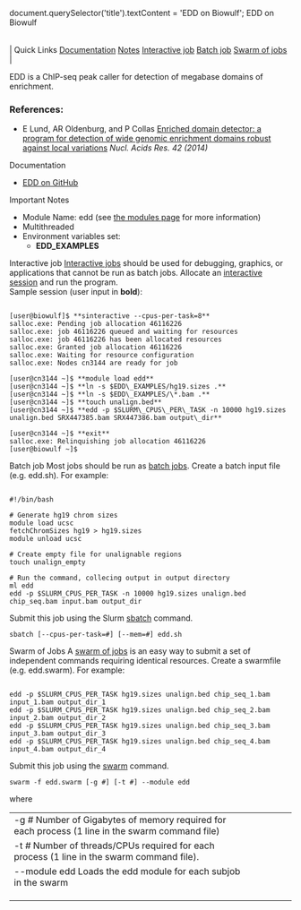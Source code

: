 

document.querySelector('title').textContent = 'EDD on Biowulf';
EDD on Biowulf


|  |
| --- |
| 
Quick Links
[Documentation](#doc)
[Notes](#notes)
[Interactive job](#int) 
[Batch job](#sbatch) 
[Swarm of jobs](#swarm) 
 |



EDD is a ChIP-seq peak caller for detection of megabase domains of enrichment.



### References:


* E Lund, AR Oldenburg, and P Collas
 [Enriched domain detector: a program for detection of wide genomic enrichment domains robust against local variations](https://academic.oup.com/nar/article/42/11/e92/1432049)
*Nucl. Acids Res. 42 (2014)*


Documentation
* [EDD on GitHub](https://github.com/CollasLab/edd)


Important Notes
* Module Name: edd (see [the modules page](/apps/modules.html) for more information)
 * Multithreaded
 * Environment variables set:
	+ **EDD\_EXAMPLES**



Interactive job
[Interactive jobs](/docs/userguide.html#int) should be used for debugging, graphics, or applications that cannot be run as batch jobs.
Allocate an [interactive session](/docs/userguide.html#int) and run the program.   
Sample session (user input in **bold**):



```

[user@biowulf]$ **sinteractive --cpus-per-task=8**
salloc.exe: Pending job allocation 46116226
salloc.exe: job 46116226 queued and waiting for resources
salloc.exe: job 46116226 has been allocated resources
salloc.exe: Granted job allocation 46116226
salloc.exe: Waiting for resource configuration
salloc.exe: Nodes cn3144 are ready for job

[user@cn3144 ~]$ **module load edd**
[user@cn3144 ~]$ **ln -s $EDD\_EXAMPLES/hg19.sizes .**
[user@cn3144 ~]$ **ln -s $EDD\_EXAMPLES/\*.bam .**
[user@cn3144 ~]$ **touch unalign.bed**
[user@cn3144 ~]$ **edd -p $SLURM\_CPUS\_PER\_TASK -n 10000 hg19.sizes unalign.bed SRX447385.bam SRX447386.bam output\_dir**

[user@cn3144 ~]$ **exit**
salloc.exe: Relinquishing job allocation 46116226
[user@biowulf ~]$

```


Batch job
Most jobs should be run as [batch jobs](/docs/userguide.html#submit).
Create a batch input file (e.g. edd.sh). For example:



```

#!/bin/bash

# Generate hg19 chrom sizes
module load ucsc
fetchChromSizes hg19 > hg19.sizes
module unload ucsc

# Create empty file for unalignable regions
touch unalign_empty

# Run the command, collecing output in output directory
ml edd
edd -p $SLURM_CPUS_PER_TASK -n 10000 hg19.sizes unalign.bed chip_seq.bam input.bam output_dir

```

Submit this job using the Slurm [sbatch](/docs/userguide.html) command.



```
sbatch [--cpus-per-task=#] [--mem=#] edd.sh
```

Swarm of Jobs 
A [swarm of jobs](/apps/swarm.html) is an easy way to submit a set of independent commands requiring identical resources.
Create a swarmfile (e.g. edd.swarm). For example:



```

edd -p $SLURM_CPUS_PER_TASK hg19.sizes unalign.bed chip_seq_1.bam input_1.bam output_dir_1
edd -p $SLURM_CPUS_PER_TASK hg19.sizes unalign.bed chip_seq_2.bam input_2.bam output_dir_2
edd -p $SLURM_CPUS_PER_TASK hg19.sizes unalign.bed chip_seq_3.bam input_3.bam output_dir_3
edd -p $SLURM_CPUS_PER_TASK hg19.sizes unalign.bed chip_seq_4.bam input_4.bam output_dir_4

```

Submit this job using the [swarm](/apps/swarm.html) command.



```
swarm -f edd.swarm [-g #] [-t #] --module edd
```

where


|  |  |  |  |  |  |
| --- | --- | --- | --- | --- | --- |
| -g *#*  Number of Gigabytes of memory required for each process (1 line in the swarm command file)
 | -t *#* Number of threads/CPUs required for each process (1 line in the swarm command file).
 | --module edd Loads the edd module for each subjob in the swarm 
 | |
 | |
 | |








